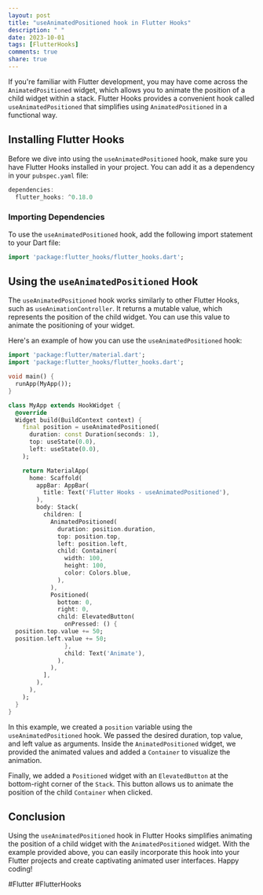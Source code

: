 ```yaml
---
layout: post
title: "useAnimatedPositioned hook in Flutter Hooks"
description: " "
date: 2023-10-01
tags: [FlutterHooks]
comments: true
share: true
---
```


If you're familiar with Flutter development, you may have come across the `AnimatedPositioned` widget, which allows you to animate the position of a child widget within a stack. Flutter Hooks provides a convenient hook called `useAnimatedPositioned` that simplifies using `AnimatedPositioned` in a functional way.

## Installing Flutter Hooks

Before we dive into using the `useAnimatedPositioned` hook, make sure you have Flutter Hooks installed in your project. You can add it as a dependency in your `pubspec.yaml` file:

```dart
dependencies:
  flutter_hooks: ^0.18.0
```

### Importing Dependencies
To use the `useAnimatedPositioned` hook, add the following import statement to your Dart file:

```dart
import 'package:flutter_hooks/flutter_hooks.dart';
```

## Using the `useAnimatedPositioned` Hook

The `useAnimatedPositioned` hook works similarly to other Flutter Hooks, such as `useAnimationController`. It returns a mutable value, which represents the position of the child widget. You can use this value to animate the positioning of your widget.

Here's an example of how you can use the `useAnimatedPositioned` hook:

```dart
import 'package:flutter/material.dart';
import 'package:flutter_hooks/flutter_hooks.dart';

void main() {
  runApp(MyApp());
}

class MyApp extends HookWidget {
  @override
  Widget build(BuildContext context) {
    final position = useAnimatedPositioned(
      duration: const Duration(seconds: 1),
      top: useState(0.0),
      left: useState(0.0),
    );

    return MaterialApp(
      home: Scaffold(
        appBar: AppBar(
          title: Text('Flutter Hooks - useAnimatedPositioned'),
        ),
        body: Stack(
          children: [
            AnimatedPositioned(
              duration: position.duration,
              top: position.top,
              left: position.left,
              child: Container(
                width: 100,
                height: 100,
                color: Colors.blue,
              ),
            ),
            Positioned(
              bottom: 0,
              right: 0,
              child: ElevatedButton(
                onPressed: () {
  position.top.value += 50;
  position.left.value += 50;
                },
                child: Text('Animate'),
              ),
            ),
          ],
        ),
      ),
    );
  }
}
```

In this example, we created a `position` variable using the `useAnimatedPositioned` hook. We passed the desired duration, top value, and left value as arguments. Inside the `AnimatedPositioned` widget, we provided the animated values and added a `Container` to visualize the animation.

Finally, we added a `Positioned` widget with an `ElevatedButton` at the bottom-right corner of the `Stack`. This button allows us to animate the position of the child `Container` when clicked.

## Conclusion

Using the `useAnimatedPositioned` hook in Flutter Hooks simplifies animating the position of a child widget with the `AnimatedPositioned` widget. With the example provided above, you can easily incorporate this hook into your Flutter projects and create captivating animated user interfaces. Happy coding!

#Flutter #FlutterHooks